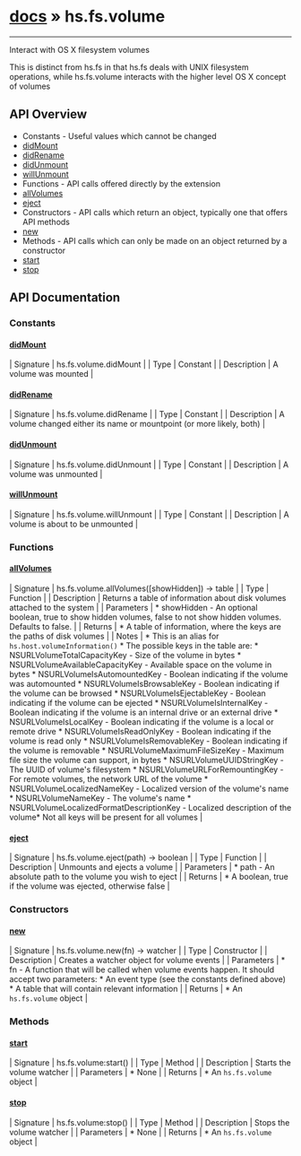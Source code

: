 # [docs](index.md) » hs.fs.volume
---

Interact with OS X filesystem volumes

This is distinct from hs.fs in that hs.fs deals with UNIX filesystem operations, while hs.fs.volume interacts with the higher level OS X concept of volumes

## API Overview
* Constants - Useful values which cannot be changed
* [didMount](#didMount)
* [didRename](#didRename)
* [didUnmount](#didUnmount)
* [willUnmount](#willUnmount)
* Functions - API calls offered directly by the extension
* [allVolumes](#allVolumes)
* [eject](#eject)
* Constructors - API calls which return an object, typically one that offers API methods
* [new](#new)
* Methods - API calls which can only be made on an object returned by a constructor
* [start](#start)
* [stop](#stop)

## API Documentation

### Constants

#### [didMount](#didMount)
| Signature   | hs.fs.volume.didMount  |
| Type        | Constant |
| Description | A volume was mounted |

#### [didRename](#didRename)
| Signature   | hs.fs.volume.didRename  |
| Type        | Constant |
| Description | A volume changed either its name or mountpoint (or more likely, both) |

#### [didUnmount](#didUnmount)
| Signature   | hs.fs.volume.didUnmount  |
| Type        | Constant |
| Description | A volume was unmounted |

#### [willUnmount](#willUnmount)
| Signature   | hs.fs.volume.willUnmount  |
| Type        | Constant |
| Description | A volume is about to be unmounted |

### Functions

#### [allVolumes](#allVolumes)
| Signature   | hs.fs.volume.allVolumes([showHidden]) -> table  |
| Type        | Function |
| Description | Returns a table of information about disk volumes attached to the system |
| Parameters |  * showHidden - An optional boolean, true to show hidden volumes, false to not show hidden volumes. Defaults to false. | | Returns |  * A table of information, where the keys are the paths of disk volumes | | Notes |  * This is an alias for `hs.host.volumeInformation()` * The possible keys in the table are:  * NSURLVolumeTotalCapacityKey - Size of the volume in bytes  * NSURLVolumeAvailableCapacityKey - Available space on the volume in bytes  * NSURLVolumeIsAutomountedKey - Boolean indicating if the volume was automounted  * NSURLVolumeIsBrowsableKey - Boolean indicating if the volume can be browsed  * NSURLVolumeIsEjectableKey - Boolean indicating if the volume can be ejected  * NSURLVolumeIsInternalKey - Boolean indicating if the volume is an internal drive or an external drive  * NSURLVolumeIsLocalKey - Boolean indicating if the volume is a local or remote drive  * NSURLVolumeIsReadOnlyKey - Boolean indicating if the volume is read only  * NSURLVolumeIsRemovableKey - Boolean indicating if the volume is removable  * NSURLVolumeMaximumFileSizeKey - Maximum file size the volume can support, in bytes  * NSURLVolumeUUIDStringKey - The UUID of volume's filesystem  * NSURLVolumeURLForRemountingKey - For remote volumes, the network URL of the volume  * NSURLVolumeLocalizedNameKey - Localized version of the volume's name  * NSURLVolumeNameKey - The volume's name  * NSURLVolumeLocalizedFormatDescriptionKey - Localized description of the volume* Not all keys will be present for all volumes | 
#### [eject](#eject)
| Signature   | hs.fs.volume.eject(path) -> boolean  |
| Type        | Function |
| Description | Unmounts and ejects a volume |
| Parameters |  * path - An absolute path to the volume you wish to eject | | Returns |  * A boolean, true if the volume was ejected, otherwise false | 
### Constructors

#### [new](#new)
| Signature   | hs.fs.volume.new(fn) -> watcher  |
| Type        | Constructor |
| Description | Creates a watcher object for volume events |
| Parameters |  * fn - A function that will be called when volume events happen. It should accept two parameters:  * An event type (see the constants defined above)  * A table that will contain relevant information | | Returns |  * An `hs.fs.volume` object | 
### Methods

#### [start](#start)
| Signature   | hs.fs.volume:start()  |
| Type        | Method |
| Description | Starts the volume watcher |
| Parameters |  * None | | Returns |  * An `hs.fs.volume` object | 
#### [stop](#stop)
| Signature   | hs.fs.volume:stop()  |
| Type        | Method |
| Description | Stops the volume watcher |
| Parameters |  * None | | Returns |  * An `hs.fs.volume` object | 